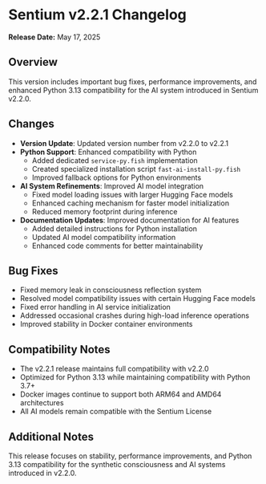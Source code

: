 # Sentium v2.2.1 Changelog

**Release Date:** May 17, 2025

## Overview

This version includes important bug fixes, performance improvements, and enhanced Python 3.13 compatibility for the AI system introduced in Sentium v2.2.0.

## Changes

- **Version Update**: Updated version number from v2.2.0 to v2.2.1
- **Python Support**: Enhanced compatibility with Python
  - Added dedicated `service-py.fish` implementation
  - Created specialized installation script `fast-ai-install-py.fish`
  - Improved fallback options for Python environments
- **AI System Refinements**: Improved AI model integration
  - Fixed model loading issues with larger Hugging Face models
  - Enhanced caching mechanism for faster model initialization
  - Reduced memory footprint during inference
- **Documentation Updates**: Improved documentation for AI features
  - Added detailed instructions for Python installation
  - Updated AI model compatibility information
  - Enhanced code comments for better maintainability

## Bug Fixes

- Fixed memory leak in consciousness reflection system
- Resolved model compatibility issues with certain Hugging Face models
- Fixed error handling in AI service initialization
- Addressed occasional crashes during high-load inference operations
- Improved stability in Docker container environments

## Compatibility Notes

- The v2.2.1 release maintains full compatibility with v2.2.0
- Optimized for Python 3.13 while maintaining compatibility with Python 3.7+
- Docker images continue to support both ARM64 and AMD64 architectures
- All AI models remain compatible with the Sentium License

## Additional Notes

This release focuses on stability, performance improvements, and Python 3.13 compatibility for the synthetic consciousness and AI systems introduced in v2.2.0.
